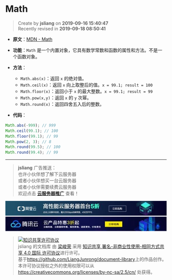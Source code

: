 Math
===

> Create by **jsliang** on **2019-09-16 15:40:47**  
> Recently revised in **2019-09-18 08:50:41**

* **原文**：[MDN - Math](https://developer.mozilla.org/zh-CN/docs/Web/JavaScript/Reference/Global_Objects/Math)

* **功能**：`Math` 是一个内置对象，它具有数学常数和函数的属性和方法。不是一个函数对象。

* **方法**：
  * `Math.abs(x)`：返回 `x` 的绝对值。
  * `Math.ceil(x)`：返回 `x` 向上取整后的值。`x = 99.1; result = 100`
  * `Math.floor(x)`：返回小于 `x` 的最大整数。`x = 99.1; result = 99`
  * `Math.pow(x,y)`：返回 `x` 的 `y` 次幂。
  * `Math.round(x)`：返回四舍五入后的整数。

* **代码**：

```js
Math.abs(-999); // 999
Math.ceil(99.1); // 100
Math.floor(99.1); // 99
Math.pow(2, 3); // 8
Math.round(99.5); // 100
Math.round(99.4); // 99
```

---

> **jsliang** 广告推送：  
> 也许小伙伴想了解下云服务器  
> 或者小伙伴想买一台云服务器  
> 或者小伙伴需要续费云服务器  
> 欢迎点击 **[云服务器推广](https://github.com/LiangJunrong/document-library/blob/master/other-library/Monologue/%E7%A8%B3%E9%A3%9F%E8%89%B0%E9%9A%BE.md)** 查看！

[![图](../../../../public-repertory/img/z-small-seek-ali-3.jpg)](https://promotion.aliyun.com/ntms/act/qwbk.html?userCode=w7hismrh)
[![图](../../../../public-repertory/img/z-small-seek-tencent-2.jpg)](https://cloud.tencent.com/redirect.php?redirect=1014&cps_key=49f647c99fce1a9f0b4e1eeb1be484c9&from=console)

> <a rel="license" href="http://creativecommons.org/licenses/by-nc-sa/4.0/"><img alt="知识共享许可协议" style="border-width:0" src="https://i.creativecommons.org/l/by-nc-sa/4.0/88x31.png" /></a><br /><span xmlns:dct="http://purl.org/dc/terms/" property="dct:title">jsliang 的文档库</span> 由 <a xmlns:cc="http://creativecommons.org/ns#" href="https://github.com/LiangJunrong/document-library" property="cc:attributionName" rel="cc:attributionURL">梁峻荣</a> 采用 <a rel="license" href="http://creativecommons.org/licenses/by-nc-sa/4.0/">知识共享 署名-非商业性使用-相同方式共享 4.0 国际 许可协议</a>进行许可。<br />基于<a xmlns:dct="http://purl.org/dc/terms/" href="https://github.com/LiangJunrong/document-library" rel="dct:source">https://github.com/LiangJunrong/document-library</a>上的作品创作。<br />本许可协议授权之外的使用权限可以从 <a xmlns:cc="http://creativecommons.org/ns#" href="https://creativecommons.org/licenses/by-nc-sa/2.5/cn/" rel="cc:morePermissions">https://creativecommons.org/licenses/by-nc-sa/2.5/cn/</a> 处获得。